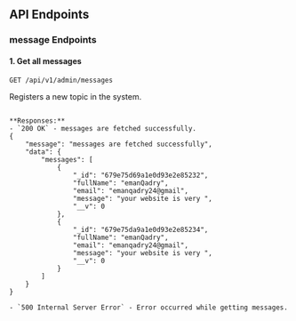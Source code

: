
## API Endpoints  

### message Endpoints  

#### **1. Get all messages**  
`GET /api/v1/admin/messages`  

Registers a new topic in the system.  


```  

**Responses:**  
- `200 OK` - messages are fetched successfully.  
{
    "message": "messages are fetched successfully",
    "data": {
        "messages": [
            {
                "_id": "679e75d69a1e0d93e2e85232",
                "fullName": "emanQadry",
                "email": "emanqadry24@gmail",
                "message": "your website is very ",
                "__v": 0
            },
            {
                "_id": "679e75da9a1e0d93e2e85234",
                "fullName": "emanQadry",
                "email": "emanqadry24@gmail",
                "message": "your website is very ",
                "__v": 0
            }
        ]
    }
}

- `500 Internal Server Error` - Error occurred while getting messages.  

